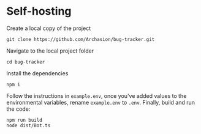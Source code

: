 # Self-hosting

Create a local copy of the project
```git
git clone https://github.com/Archasion/bug-tracker.git
```

Navigate to the local project folder
```shell
cd bug-tracker
```

Install the dependencies
```shell
npm i
```

Follow the instructions in `example.env`, once you've added values to the environmental variables, rename `example.env` to `.env`.
Finally, build and run the code:
```shell
npm run build
node dist/Bot.ts
```
